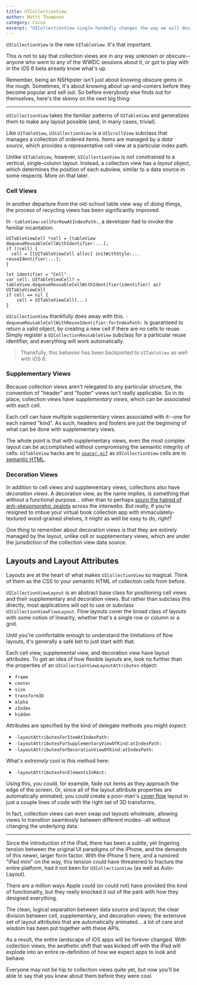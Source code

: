 ```yaml
---
title: UICollectionView
author: Mattt Thompson
category: Cocoa
excerpt: "UICollectionView single-handedly changes the way we will design and develop iOS apps from here on out. This is not to say that collection views are in any way unknown or obscure. But being an NSHipster isn't just about knowing obscure gems in the rough. Sometimes, it's about knowing about up-and-comers before they become popular and sell out."
---
```


`UICollectionView` is the new `UITableView`. It's that important.

This is not to say that collection views are in any way unknown or obscure--anyone who went to any of the WWDC sessions about it, or got to play with in the iOS 6 beta already know what's up.

Remember, being an NSHipster isn't just about knowing obscure gems in the rough. Sometimes, it's about knowing about up-and-comers before they become popular and sell out. So before everybody else finds out for themselves, here's the skinny on the next big thing:

---

`UICollectionView` takes the familiar patterns of `UITableView` and generalizes them to make any layout possible (and, in many cases, trivial).

Like `UITableView`, `UICollectionView` is a `UIScrollView` subclass that manages a collection of ordered items. Items are managed by a _data source_, which provides a representative cell view at a particular index path.

Unlike `UITableView`, however, `UICollectionView` is not constrained to a vertical, single-column layout. Instead, a collection view has a _layout_ object, which determines the position of each subview, similar to a data source in some respects. More on that later.

### Cell Views

In another departure from the old-school table view way of doing things, the process of recycling views has been significantly improved.

In `-tableView:cellForRowAtIndexPath:`, a developer had to invoke the familiar incantation:

~~~{objective-c}
UITableViewCell *cell = [tableView dequeueReusableCellWithIdentifier:...];
if (!cell) {
  cell = [[UITableViewCell alloc] initWithStyle:... reuseIdentifier:...];
}
~~~
~~~{swift}
let identifier = "Cell"
var cell: UITableViewCell? = tableView.dequeueReusableCellWithIdentifier(identifier) as? UITableViewCell
if cell == nil {
    cell = UITableViewCell(...)
}
~~~

`UICollectionView` thankfully does away with this. `-dequeueReusableCellWithReuseIdentifier:forIndexPath:` is guaranteed to return a valid object, by creating a new cell if there are no cells to reuse. Simply register a `UICollectionReusableView` subclass for a particular reuse identifier, and everything will work automatically.

> Thankfully, this behavior has been backported to `UITableView` as well with iOS 6.

### Supplementary Views

Because collection views aren't relegated to any particular structure, the convention of "header" and "footer" views isn't really applicable. So in its place, collection views have _supplementary views_, which can be associated with each cell.

Each cell can have multiple supplementary views associated with it--one for each named "kind". As such, headers and footers are just the beginning of what can be done with supplementary views.

The whole point is that with supplementary views, even the most complex layout can be accomplished without compromising the semantic integrity of cells. `UITableView` hacks are to [`spacer.gif`](http://en.wikipedia.org/wiki/Spacer_GIF) as `UICollectionView` cells are to [semantic HTML](http://en.wikipedia.org/wiki/Semantic_HTML).

### Decoration Views

In addition to cell views and supplementary views, collections also have _decoration views_. A decoration view, as the name implies, is something that without a functional purpose... other than to perhaps [spurn the hatred of anti-skeuomorphic zealots](http://skeu.it) across the interwebs. But really, if you're resigned to imbue your virtual book collection app with immaculately-textured wood-grained shelves, it might as well be easy to do, _right_?

One thing to remember about decoration views is that they are entirely managed by the layout, unlike cell or supplementary views, which are under the jurisdiction of the collection view data source.

## Layouts and Layout Attributes

Layouts are at the heart of what makes `UICollectionView` so magical. Think of them as the CSS to your semantic HTML of collection cells from before.

`UICollectionViewLayout` is an abstract base class for positioning cell views and their supplementary and decoration views. But rather than subclass this directly, most applications will opt to use or subclass `UICollectionViewFlowLayout`. Flow layouts cover the broad class of layouts with some notion of linearity, whether that's a single row or column or a grid.

Until you're comfortable enough to understand the limitations of flow layouts, it's generally a safe bet to just start with that.

Each cell view, supplemental view, and decoration view have layout attributes. To get an idea of how flexible layouts are, look no further than the properties of an `UICollectionViewLayoutAttributes` object:

- `frame`
- `center`
- `size`
- `transform3D`
- `alpha`
- `zIndex`
- `hidden`

Attributes are specified by the kind of delegate methods you might expect:

- `-layoutAttributesForItemAtIndexPath:`
- `-layoutAttributesForSupplementaryViewOfKind:atIndexPath:`
- `-layoutAttributesForDecorationViewOfKind:atIndexPath:`

What's _extremely_ cool is this method here:

- `-layoutAttributesForElementsInRect:`

Using this, you could, for example, fade out items as they approach the edge of the screen. Or, since all of the layout attribute properties are automatically animated, you could create a poor-man's [cover flow](http://en.wikipedia.org/wiki/Cover_Flow) layout in just a couple lines of code with the right set of 3D transforms.

In fact, collection views can even swap out layouts wholesale, allowing views to transition seamlessly between different modes--all without changing the underlying data.

---

Since the introduction of the iPad, there has been a subtle, yet lingering tension between the original UI paradigms of the iPhone, and the demands of this newer, larger form factor. With the iPhone 5 here, and a rumored "iPad mini" on the way, this tension could have threatened to fracture the entire platform, had it not been for `UICollectionView` (as well as Auto-Layout).

There are a million ways Apple could (or could not) have provided this kind of functionality, but they really knocked it out of the park with how they designed everything.

The clean, logical separation between data source and layout; the clear division between cell, supplementary, and decoration views; the extensive set of layout attributes that are automatically animated... a lot of care and wisdom has been put together with these APIs.

As a result, the entire landscape of iOS apps will be forever changed. With collection views, the aesthetic shift that was kicked off with the iPad will explode into an entire re-definition of how we expect apps to look and behave.

Everyone may not be hip to collection views quite yet, but now you'll be able to say that you knew about them before they were cool.
